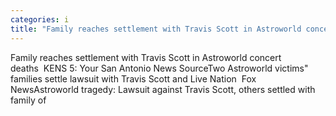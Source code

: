```yaml
---
categories: i
title: "Family reaches settlement with Travis Scott in Astroworld concert deaths  KENS 5 Your San Antonio News Source"
---
```

Family reaches settlement with Travis Scott in Astroworld concert deaths&nbsp;&nbsp;KENS 5: Your San Antonio News SourceTwo Astroworld victims" families settle lawsuit with Travis Scott and Live Nation&nbsp;&nbsp;Fox NewsAstroworld tragedy: Lawsuit against Travis Scott, others settled with family of